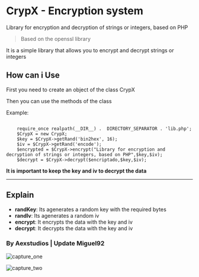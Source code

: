 
# CrypX - Encryption system
Library for encryption and decryption of strings or integers, based on PHP
> Based on the openssl library

It is a simple library that allows you to encrypt and decrypt strings or integers

## How can i Use
<p>First you need to create an object of the class CrypX</p>
<p>Then you can use the methods of the class</p>
<p>Example:</p>
<pre><code>
    require_once realpath(__DIR__) .  DIRECTORY_SEPARATOR . 'lib.php';
    $CrypX = new CrypX;
    $key = $CrypX->getRand('bin2hex', 16);
    $iv = $CrypX->getRand('encode');
    $encrypted = $CrypX->encrypt("Library for encryption and decryption of strings or integers, based on PHP",$key,$iv);
    $decrypt = $CrypX->decrypt($encriptado,$key,$iv);
</code></pre>

**It is important to keep the key and iv to decrypt the data**

---

## Explain
 - **randKey**: Its agenerates a random key with the required bytes
 - **randIv**: Its agenerates a random iv
 - **encrypt**: It encrypts the data with the key and iv
 - **decrypt**: It decrypts the data with the key and iv
### By Aexstudios | Update Miguel92

![capture_one](https://cdn.discordapp.com/attachments/1196583376023470082/1279075181096337508/image.png?ex=66d31f17&is=66d1cd97&hm=7ad9040632ff57b2118bdc905df19449f436bbbb7bd37dbe218c30c5be30d24e&)

![capture_two](https://cdn.discordapp.com/attachments/1196583376023470082/1279075181540806666/image.png?ex=66d31f17&is=66d1cd97&hm=fb81d14e4dfa60bac6b4fe6d4de1f6380ba24e76c77cd3838a1e224baf8f194e&)
